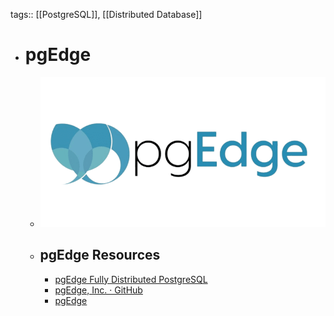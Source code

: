 tags:: [[PostgreSQL]], [[Distributed Database]]

- # pgEdge
	- ![pgedge.png](../assets/pgedge_1706273870443_0.png)
	- ## pgEdge Resources
		- [pgEdge Fully Distributed PostgreSQL](https://www.pgedge.com/)
		- [pgEdge, Inc. · GitHub](https://github.com/pgEdge)
		- [pgEdge](https://docs.pgedge.com/)